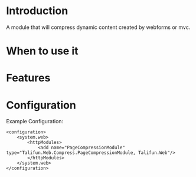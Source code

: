 # Introduction #

A module that will compress dynamic content created by webforms or mvc.

# When to use it #

# Features #

# Configuration #

Example Configuration:
```
<configuration>
	<system.web>
		<httpModules>
			<add name="PageCompressionModule" type="Talifun.Web.Compress.PageCompressionModule, Talifun.Web"/>
		</httpModules>
	</system.web>
</configuration>
```